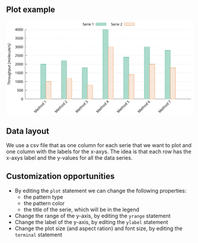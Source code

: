 ## Plot example
![histogram](pic/screenshot.png)

## Data layout

We use a csv file that as one column for each serie that we want to plot and one column with the labels for the x-axys.
The idea is that each row has the x-axys label and the y-values for all the data series.
## Customization opportunities

* By editing the `plot` statement we can change the following properties:
  - the pattern type
  - the pattern color
  - the title of the serie, which will be in the legend
* Change the range of the y-axis, by editing the `yrange` statement
* Change the label of the y-axis, by editing the `ylabel` statement
* Change the plot size (and aspect ration) and font size, by editing the `terminal` statement
